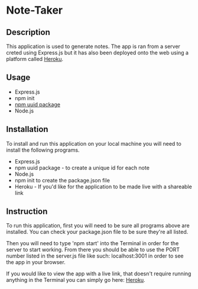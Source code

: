 # Note-Taker

## Description 
This application is used to generate notes. The app is ran from a server creted using Express.js but it has also been deployed onto the web using a platform called <a href="https://www.heroku.com" target="_blank">Heroku</a>.  


## Usage
* Express.js
* npm init
* <a href=" https://www.npmjs.com/package/uuid" target="_blank">npm uuid package</a>
* Node.js


## Installation
To install and run this application on your local machine you will need to install the following programs.
* Express.js
* npm uuid package - to create a unique id for each note
* Node.js
* npm init to create the package.json file
* Heroku - If you'd like for the application to be made live with a shareable link


## Instruction
To run this application, first you will need to be sure all programs above are installed. You can check your package.json file to be sure they're all listed.

Then you will need to type 'npm start' into the Terminal in order for the server to start working. From there you should be able to use the PORT number listed in the server.js file like such: localhost:3001 in order to see the app in your browser.

If you would like to view the app with a live link, that doesn't require running anything in the Terminal you can simply go here: <a href="https://note-creater.herokuapp.com/notes" target="_blank">Heroku</a>.